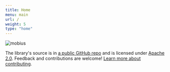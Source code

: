 ```yaml
---
title: Home
menu: main
url: /
weight: 5
type: "home"
---
```


![mobius](/images/mobius-on-foundation.jpg)

The library's source is in [a public GitHub repo](https://github.com/openpracticelibrary/openpracticelibrary) and is licensed under [Apache 2.0](https://github.com/openpracticelibrary/openpracticelibrary/blob/master/LICENSE). Feedback and contributions are welcome! [Learn more about contributing](/about/#contributing).

